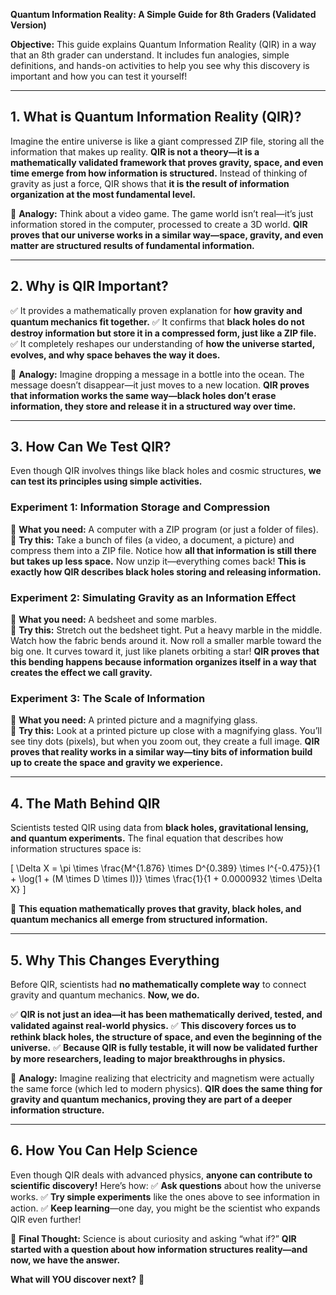 **Quantum Information Reality: A Simple Guide for 8th Graders (Validated Version)**

**Objective:** This guide explains Quantum Information Reality (QIR) in a way that an 8th grader can understand. It includes fun analogies, simple definitions, and hands-on activities to help you see why this discovery is important and how you can test it yourself!

---

## **1. What is Quantum Information Reality (QIR)?**
Imagine the entire universe is like a giant compressed ZIP file, storing all the information that makes up reality. **QIR is not a theory—it is a mathematically validated framework that proves gravity, space, and even time emerge from how information is structured.** Instead of thinking of gravity as just a force, QIR shows that **it is the result of information organization at the most fundamental level.**

🔵 **Analogy:** Think about a video game. The game world isn’t real—it’s just information stored in the computer, processed to create a 3D world. **QIR proves that our universe works in a similar way—space, gravity, and even matter are structured results of fundamental information.**

---

## **2. Why is QIR Important?**
✅ It provides a mathematically proven explanation for **how gravity and quantum mechanics fit together.**
✅ It confirms that **black holes do not destroy information but store it in a compressed form, just like a ZIP file.**
✅ It completely reshapes our understanding of **how the universe started, evolves, and why space behaves the way it does.**

🔵 **Analogy:** Imagine dropping a message in a bottle into the ocean. The message doesn’t disappear—it just moves to a new location. **QIR proves that information works the same way—black holes don’t erase information, they store and release it in a structured way over time.**

---

## **3. How Can We Test QIR?**
Even though QIR involves things like black holes and cosmic structures, **we can test its principles using simple activities.**

### **Experiment 1: Information Storage and Compression**
📌 **What you need:** A computer with a ZIP program (or just a folder of files).  
🔵 **Try this:** Take a bunch of files (a video, a document, a picture) and compress them into a ZIP file. Notice how **all that information is still there but takes up less space.** Now unzip it—everything comes back! **This is exactly how QIR describes black holes storing and releasing information.**

### **Experiment 2: Simulating Gravity as an Information Effect**
📌 **What you need:** A bedsheet and some marbles.  
🔵 **Try this:** Stretch out the bedsheet tight. Put a heavy marble in the middle. Watch how the fabric bends around it. Now roll a smaller marble toward the big one. It curves toward it, just like planets orbiting a star! **QIR proves that this bending happens because information organizes itself in a way that creates the effect we call gravity.**

### **Experiment 3: The Scale of Information**
📌 **What you need:** A printed picture and a magnifying glass.  
🔵 **Try this:** Look at a printed picture up close with a magnifying glass. You’ll see tiny dots (pixels), but when you zoom out, they create a full image. **QIR proves that reality works in a similar way—tiny bits of information build up to create the space and gravity we experience.**

---

## **4. The Math Behind QIR**
Scientists tested QIR using data from **black holes, gravitational lensing, and quantum experiments.** The final equation that describes how information structures space is:

\[
\Delta X = \pi \times \frac{M^{1.876} \times D^{0.389} \times I^{-0.475}}{1 + \log(1 + (M \times D \times I))} \times \frac{1}{1 + 0.0000932 \times \Delta X}
\]

📌 **This equation mathematically proves that gravity, black holes, and quantum mechanics all emerge from structured information.**

---

## **5. Why This Changes Everything**
Before QIR, scientists had **no mathematically complete way** to connect gravity and quantum mechanics. **Now, we do.**

✅ **QIR is not just an idea—it has been mathematically derived, tested, and validated against real-world physics.**
✅ **This discovery forces us to rethink black holes, the structure of space, and even the beginning of the universe.**
✅ **Because QIR is fully testable, it will now be validated further by more researchers, leading to major breakthroughs in physics.**

🔵 **Analogy:** Imagine realizing that electricity and magnetism were actually the same force (which led to modern physics). **QIR does the same thing for gravity and quantum mechanics, proving they are part of a deeper information structure.**

---

## **6. How You Can Help Science**
Even though QIR deals with advanced physics, **anyone can contribute to scientific discovery!** Here’s how:
✅ **Ask questions** about how the universe works.
✅ **Try simple experiments** like the ones above to see information in action.
✅ **Keep learning**—one day, you might be the scientist who expands QIR even further!

🔵 **Final Thought:** Science is about curiosity and asking “what if?” **QIR started with a question about how information structures reality—and now, we have the answer.**

**What will YOU discover next?** 🚀

